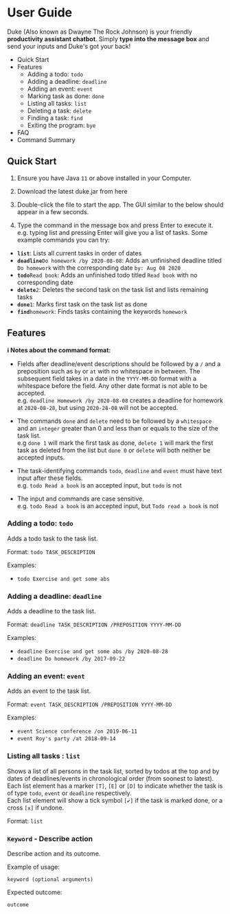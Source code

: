 # User Guide

Duke (Also known as Dwayne The Rock Johnson) is your friendly **productivity assistant chatbot**. Simply **type into the message box** and send your inputs and Duke's got your back!

* Quick Start
* Features
  * Adding a todo: `todo`
  * Adding a deadline: `deadline`
  * Adding an event: `event`
  * Marking task as done: `done`
  * Listing all tasks: `list`
  * Deleting a task: `delete`
  * Finding a task: `find`
  * Exiting the program: `bye`
* FAQ
* Command Summary

## Quick Start

1. Ensure you have Java `11` or above installed in your Computer.

1. Download the latest duke.jar from here

1. Double-click the file to start the app. The GUI similar to the below should appear in a few seconds.

1. Type the command in the message box and press Enter to execute it. e.g. typing list and pressing Enter will give you a list of tasks.
Some example commands you can try:

* **`list`**: Lists all current tasks in order of dates
* **`deadline`**`Do homework /by 2020-08-08`: Adds an unfinished deadline titled `Do homework` with the corresponding date `by: Aug 08 2020`
* **`todo`**`Read book`: Adds an unfinished todo titled `Read book` with no corresponding date
* **`delete`**`2`: Deletes the second task on the task list and lists remaining tasks
* **`done`**`1`: Marks first task on the task list as done
* **`find`**`homework`: Finds tasks containing the keywords `homework`

## Features 

<div markdown="block" class="alert alert-info">

**:information_source: Notes about the command format:**<br>

* Fields after deadline/event descriptions should be followed by a `/` and a preposition such as `by` or `at` with no whitespace in between. The subsequent field takes in a date in the `YYYY-MM-DD` format with a whitespace before the field. Any other date format is not able to be accepted.<br> 
e.g. `deadline Homework /by 2020-08-08` creates a deadline for homework at `2020-08-28`, but using `2020-28-08` will not be accepted.  

* The commands `done` and `delete` need to be followed by a `whitespace` and an `integer` greater than 0 and less than or equals to the size of the task list.<br>
  e.g `done 1` will mark the first task as done, `delete 1` will mark the first task as deleted from the list but `done 0` or `delete` will both neither be accepted inputs.

* The task-identifying commands `todo`, `deadline` and `event` must have text input after these fields.<br>
e.g. `todo Read a book` is an accepted input, but `todo` is not

* The input and commands are case sensitive.<br>
e.g. `todo Read a book` is an accepted input, but `Todo read a book` is not

</div>

### Adding a todo: `todo`

Adds a todo task to the task list.

Format: `todo TASK_DESCRIPTION`

Examples:
* `todo Exercise and get some abs`

### Adding a deadline: `deadline`

Adds a deadline to the task list.

Format: `deadline TASK_DESCRIPTION /PREPOSITION YYYY-MM-DD`

Examples:
* `deadline Exercise and get some abs /by 2020-08-28`
* `deadline Do homework /by 2017-09-22`

### Adding an event: `event`

Adds an event to the task list.

Format: `event TASK_DESCRIPTION /PREPOSITION YYYY-MM-DD`

Examples:
* `event Science conference /on 2019-06-11`
* `event Roy's party /at 2018-09-14`

### Listing all tasks : `list`

Shows a list of all persons in the task list, sorted by todos at the top and by dates of deadlines/events in chronological order (from soonest to latest).<br>
Each list element has a marker `[T]`, `[E]` or `[D]` to indicate whether the task is of type `todo`, `event` or `deadline` respectively.<br>
Each list element will show a tick symbol `[✔]` if the task is marked done, or a cross `[x]` if undone.

Format: `list`

### `Keyword` - Describe action

Describe action and its outcome.

Example of usage: 

`keyword (optional arguments)`

Expected outcome:

`outcome`
